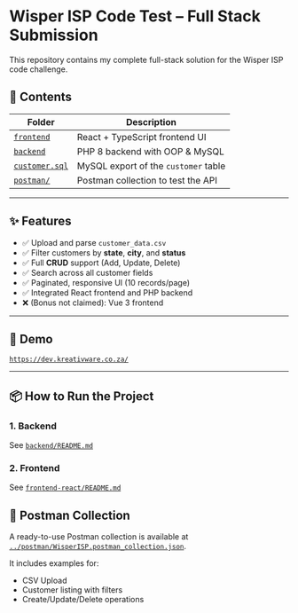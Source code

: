 # Wisper ISP Code Test – Full Stack Submission

This repository contains my complete full-stack solution for the Wisper ISP code challenge.

## 🔧 Contents

| Folder                         | Description                          |
|--------------------------------|--------------------------------------|
| [`frontend`](./frontend-react) | React + TypeScript frontend UI       |
| [`backend`](./backend)           | PHP 8 backend with OOP & MySQL       |
| [`customer.sql`](./sql)          | MySQL export of the `customer` table |
| [`postman/`](./postman)          | Postman collection to test the API |

---

## ✨ Features

- ✅ Upload and parse `customer_data.csv`
- ✅ Filter customers by **state**, **city**, and **status**
- ✅ Full **CRUD** support (Add, Update, Delete)
- ✅ Search across all customer fields
- ✅ Paginated, responsive UI (10 records/page)
- ✅ Integrated React frontend and PHP backend
- ❌ (Bonus not claimed): Vue 3 frontend

---

## 🚀 Demo

[`https://dev.kreativware.co.za/`](https://dev.kreativware.co.za/)

---

## 📦 How to Run the Project

### 1. Backend
See [`backend/README.md`](./backend/README.md)

### 2. Frontend
See [`frontend-react/README.md`](./frontend-react/README.md)

## 🧪 Postman Collection

A ready-to-use Postman collection is available at [`../postman/WisperISP.postman_collection.json`](./postman/WisperISP.postman_collection.json).

It includes examples for:

- CSV Upload
- Customer listing with filters
- Create/Update/Delete operations
